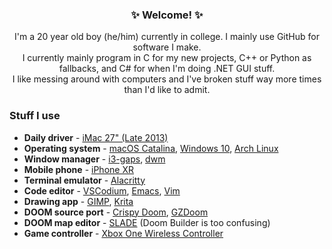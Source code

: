 <h3 align="center">✨ Welcome! ✨</h3>
<p align="center">
I'm a 20 year old boy (he/him) currently in college. I mainly use GitHub for software I make.<br>
I currently mainly program in C for my new projects, C++ or Python as fallbacks, and C# for when I'm doing .NET GUI stuff.<br>
I like messing around with computers and I've broken stuff way more times than I'd like to admit.
</p>

### Stuff I use
- **Daily driver** - [iMac 27" (Late 2013)](https://support.apple.com/kb/sp688?locale=en_GB)
- **Operating system** - [macOS Catalina](https://web.archive.org/web/20201109035708/http://www.apple.com/macos/catalina/), [Windows 10](https://www.microsoft.com/en-gb/windows/windows-10-specifications), [Arch Linux](https://archlinux.org)
- **Window manager** - [i3-gaps](https://github.com/That1M8Head/dotfiles/blob/main/.config/i3/config), [dwm](https://dwm.suckless.org)
- **Mobile phone** - [iPhone XR](https://www.apple.com/iphone-xr/specs/)
- **Terminal emulator** - [Alacritty](https://github.com/That1M8Head/dotfiles/blob/main/.config/alacritty/alacritty.yml)
- **Code editor** - [VSCodium](https://github.com/vscodium/vscodium/), [Emacs](https://github.com/That1M8Head/.emacs.d), [Vim](https://github.com/That1M8Head/dotfiles/blob/main/.vimrc)
- **Drawing app** - [GIMP](https://www.gimp.org/), [Krita](https://krita.org)
- **DOOM source port** - [Crispy Doom](https://www.chocolate-doom.org/wiki/index.php/Crispy_Doom), [GZDoom](https://zdoom.org/index)
- **DOOM map editor** - [SLADE](https://slade.mancubus.net/) (Doom Builder is too confusing)
- **Game controller** - [Xbox One Wireless Controller](https://www.xbox.com/en-GB/accessories/controllers/blue-wireless-controller)
